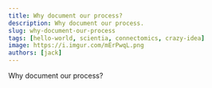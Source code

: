 ```yaml
---
title: Why document our process?
description: Why document our process.
slug: why-document-our-process
tags: [hello-world, scientia, connectomics, crazy-idea]
image: https://i.imgur.com/mErPwqL.png
authors: [jack]
---
```


Why document our process?
